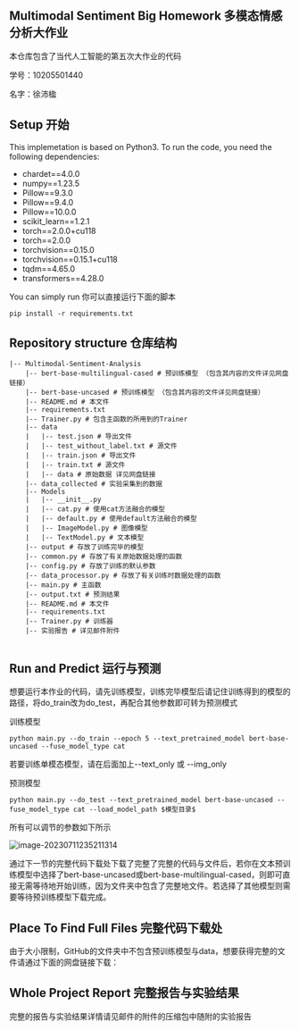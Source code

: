 ## Multimodal Sentiment Big Homework  多模态情感分析大作业

本仓库包含了当代人工智能的第五次大作业的代码

学号：10205501440

名字：徐沛楹

## Setup 开始

This implemetation is based on Python3. To run the code, you need the following dependencies:

- chardet==4.0.0
- numpy==1.23.5
- Pillow==9.3.0
- Pillow==9.4.0
- Pillow==10.0.0
- scikit_learn==1.2.1
- torch==2.0.0+cu118
- torch==2.0.0
- torchvision==0.15.0
- torchvision==0.15.1+cu118
- tqdm==4.65.0
- transformers==4.28.0

You can simply run 你可以直接运行下面的脚本

```
pip install -r requirements.txt
```

## Repository structure 仓库结构


```
|-- Multimodal-Sentiment-Analysis
    |-- bert-base-multilingual-cased # 预训练模型 （包含其内容的文件详见网盘链接）
    |-- bert-base-uncased # 预训练模型 （包含其内容的文件详见网盘链接）
    |-- README.md # 本文件
    |-- requirements.txt
    |-- Trainer.py # 包含主函数的所用到的Trainer
    |-- data
    |   |-- test.json # 导出文件
    |   |-- test_without_label.txt # 源文件
    |   |-- train.json # 导出文件
    |   |-- train.txt # 源文件
    |   |-- data # 原始数据 详见网盘链接
    |-- data_collected # 实验采集到的数据
    |-- Models
    |   |-- __init__.py
    |   |-- cat.py # 使用cat方法融合的模型
    |   |-- default.py # 使用default方法融合的模型
    |   |-- ImageModel.py # 图像模型
    |   |-- TextModel.py # 文本模型
    |-- output # 存放了训练完毕的模型
    |-- common.py # 存放了有关原始数据处理的函数
    |-- config.py # 存放了训练的默认参数
    |-- data_processor.py # 存放了有关训练时数据处理的函数
    |-- main.py # 主函数
    |-- output.txt # 预测结果
    |-- README.md # 本文件
    |-- requirements.txt
    |-- Trainer.py # 训练器
    |-- 实验报告 # 详见邮件附件
    

```

## Run and Predict 运行与预测

想要运行本作业的代码，请先训练模型，训练完毕模型后请记住训练得到的模型的路径，将do_train改为do_test，再配合其他参数即可转为预测模式

训练模型

```shell
python main.py --do_train --epoch 5 --text_pretrained_model bert-base-uncased --fuse_model_type cat
```

若要训练单模态模型，请在后面加上--text_only 或 --img_only

预测模型

```shell
python main.py --do_test --text_pretrained_model bert-base-uncased --fuse_model_type cat --load_model_path $模型目录$ 
```

所有可以调节的参数如下所示

![image-20230711235211314](D:\Code\Python_projects\ComtemporaryAI\project5\assets\image-20230711235211314.png)

通过下一节的完整代码下载处下载了完整了完整的代码与文件后，若你在文本预训练模型中选择了bert-base-uncased或bert-base-multilingual-cased，则即可直接无需等待地开始训练，因为文件夹中包含了完整地文件。若选择了其他模型则需要等待预训练模型下载完成。

## Place To Find Full Files 完整代码下载处

由于大小限制，GitHub的文件夹中不包含预训练模型与data，想要获得完整的文件请通过下面的网盘链接下载：



## Whole Project Report 完整报告与实验结果

完整的报告与实验结果详情请见邮件的附件的压缩包中随附的实验报告
